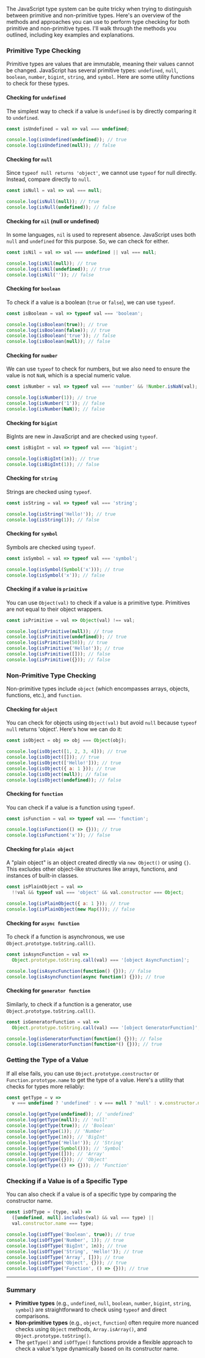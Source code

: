 The JavaScript type system can be quite tricky when trying to distinguish between primitive and non-primitive types. Here's an overview of the methods and approaches you can use to perform type checking for both primitive and non-primitive types. I'll walk through the methods you outlined, including key examples and explanations.

### **Primitive Type Checking**

Primitive types are values that are immutable, meaning their values cannot be changed. JavaScript has several primitive types: `undefined`, `null`, `boolean`, `number`, `bigint`, `string`, and `symbol`. Here are some utility functions to check for these types.

#### **Checking for `undefined`**

The simplest way to check if a value is `undefined` is by directly comparing it to `undefined`.

```javascript
const isUndefined = val => val === undefined;

console.log(isUndefined(undefined)); // true
console.log(isUndefined(null)); // false
```

#### **Checking for `null`**

Since `typeof null returns 'object'`, we cannot use `typeof` for null directly. Instead, compare directly to `null`.

```javascript
const isNull = val => val === null;

console.log(isNull(null)); // true
console.log(isNull(undefined)); // false
```

#### **Checking for `nil` (null or undefined)**

In some languages, `nil` is used to represent absence. JavaScript uses both `null` and `undefined` for this purpose. So, we can check for either.

```javascript
const isNil = val => val === undefined || val === null;

console.log(isNil(null)); // true
console.log(isNil(undefined)); // true
console.log(isNil('')); // false
```

#### **Checking for `boolean`**

To check if a value is a boolean (`true` or `false`), we can use `typeof`.

```javascript
const isBoolean = val => typeof val === 'boolean';

console.log(isBoolean(true)); // true
console.log(isBoolean(false)); // true
console.log(isBoolean('true')); // false
console.log(isBoolean(null)); // false
```

#### **Checking for `number`**

We can use `typeof` to check for numbers, but we also need to ensure the value is not `NaN`, which is a special numeric value.

```javascript
const isNumber = val => typeof val === 'number' && !Number.isNaN(val);

console.log(isNumber(1)); // true
console.log(isNumber('1')); // false
console.log(isNumber(NaN)); // false
```

#### **Checking for `bigint`**

BigInts are new in JavaScript and are checked using `typeof`.

```javascript
const isBigInt = val => typeof val === 'bigint';

console.log(isBigInt(1n)); // true
console.log(isBigInt(1)); // false
```

#### **Checking for `string`**

Strings are checked using `typeof`.

```javascript
const isString = val => typeof val === 'string';

console.log(isString('Hello!')); // true
console.log(isString(1)); // false
```

#### **Checking for `symbol`**

Symbols are checked using `typeof`.

```javascript
const isSymbol = val => typeof val === 'symbol';

console.log(isSymbol(Symbol('x'))); // true
console.log(isSymbol('x')); // false
```

#### **Checking if a value is `primitive`**

You can use `Object(val)` to check if a value is a primitive type. Primitives are not equal to their object wrappers.

```javascript
const isPrimitive = val => Object(val) !== val;

console.log(isPrimitive(null)); // true
console.log(isPrimitive(undefined)); // true
console.log(isPrimitive(50)); // true
console.log(isPrimitive('Hello!')); // true
console.log(isPrimitive([])); // false
console.log(isPrimitive({})); // false
```

### **Non-Primitive Type Checking**

Non-primitive types include `object` (which encompasses arrays, objects, functions, etc.), and `function`.

#### **Checking for `object`**

You can check for objects using `Object(val)` but avoid `null` because `typeof null` returns 'object'. Here's how we can do it:

```javascript
const isObject = obj => obj === Object(obj);

console.log(isObject([1, 2, 3, 4])); // true
console.log(isObject([])); // true
console.log(isObject(['Hello!'])); // true
console.log(isObject({ a: 1 })); // true
console.log(isObject(null)); // false
console.log(isObject(undefined)); // false
```

#### **Checking for `function`**

You can check if a value is a function using `typeof`.

```javascript
const isFunction = val => typeof val === 'function';

console.log(isFunction(() => {})); // true
console.log(isFunction('x')); // false
```

#### **Checking for `plain object`**

A "plain object" is an object created directly via `new Object()` or using `{}`. This excludes other object-like structures like arrays, functions, and instances of built-in classes.

```javascript
const isPlainObject = val =>
  !!val && typeof val === 'object' && val.constructor === Object;

console.log(isPlainObject({ a: 1 })); // true
console.log(isPlainObject(new Map())); // false
```

#### **Checking for `async function`**

To check if a function is asynchronous, we use `Object.prototype.toString.call()`.

```javascript
const isAsyncFunction = val =>
  Object.prototype.toString.call(val) === '[object AsyncFunction]';

console.log(isAsyncFunction(function() {})); // false
console.log(isAsyncFunction(async function() {})); // true
```

#### **Checking for `generator function`**

Similarly, to check if a function is a generator, use `Object.prototype.toString.call()`.

```javascript
const isGeneratorFunction = val =>
  Object.prototype.toString.call(val) === '[object GeneratorFunction]';

console.log(isGeneratorFunction(function() {})); // false
console.log(isGeneratorFunction(function*() {})); // true
```

### **Getting the Type of a Value**

If all else fails, you can use `Object.prototype.constructor` or `Function.prototype.name` to get the type of a value. Here's a utility that checks for types more reliably:

```javascript
const getType = v =>
  v === undefined ? 'undefined' : v === null ? 'null' : v.constructor.name;

console.log(getType(undefined)); // 'undefined'
console.log(getType(null)); // 'null'
console.log(getType(true)); // 'Boolean'
console.log(getType(1)); // 'Number'
console.log(getType(1n)); // 'BigInt'
console.log(getType('Hello!')); // 'String'
console.log(getType(Symbol())); // 'Symbol'
console.log(getType([])); // 'Array'
console.log(getType({})); // 'Object'
console.log(getType(() => {})); // 'Function'
```

### **Checking if a Value is of a Specific Type**

You can also check if a value is of a specific type by comparing the constructor name.

```javascript
const isOfType = (type, val) =>
  ([undefined, null].includes(val) && val === type) ||
  val.constructor.name === type;

console.log(isOfType('Boolean', true)); // true
console.log(isOfType('Number', 1)); // true
console.log(isOfType('BigInt', 1n)); // true
console.log(isOfType('String', 'Hello!')); // true
console.log(isOfType('Array', [])); // true
console.log(isOfType('Object', {})); // true
console.log(isOfType('Function', () => {})); // true
```

---

### **Summary**

- **Primitive types** (e.g., `undefined`, `null`, `boolean`, `number`, `bigint`, `string`, `symbol`) are straightforward to check using `typeof` and direct comparisons.
- **Non-primitive types** (e.g., `object`, `function`) often require more nuanced checks using `Object` methods, `Array.isArray()`, and `Object.prototype.toString()`.
- The `getType()` and `isOfType()` functions provide a flexible approach to check a value's type dynamically based on its constructor name.
